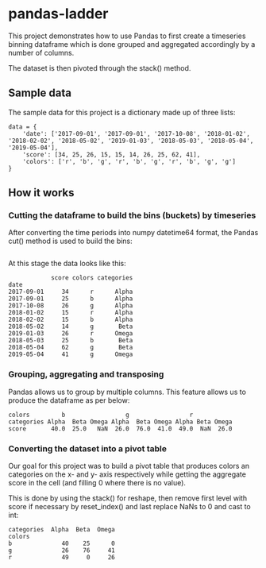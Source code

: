 # pandas-ladder

This project demonstrates how to use Pandas to first create a timeseries binning dataframe which is done grouped and aggregated accordingly by a number of columns. 

The dataset is then pivoted through the stack() method. 

## Sample data
The sample data for this project is a dictionary made up of three lists:
```
data = {
    'date': ['2017-09-01', '2017-09-01', '2017-10-08', '2018-01-02', '2018-02-02', '2018-05-02', '2019-01-03', '2018-05-03', '2018-05-04', '2019-05-04'],
    'score': [34, 25, 26, 15, 15, 14, 26, 25, 62, 41],
    'colors': ['r', 'b', 'g', 'r', 'b', 'g', 'r', 'b', 'g', 'g']
}
```

## How it works
### Cutting the dataframe to build the bins (buckets) by timeseries
After converting the time periods into numpy datetime64 format, the Pandas cut() method is used to build the bins:
```df['categories'] = pd.cut(df.index, list(map(datetup, bins)), labels=date_bins_labels)
```

At this stage the data looks like this:
```
            score colors categories
date
2017-09-01     34      r      Alpha
2017-09-01     25      b      Alpha
2017-10-08     26      g      Alpha
2018-01-02     15      r      Alpha
2018-02-02     15      b      Alpha
2018-05-02     14      g       Beta
2019-01-03     26      r      Omega
2018-05-03     25      b       Beta
2018-05-04     62      g       Beta
2019-05-04     41      g      Omega
```


### Grouping, aggregating and transposing
Pandas allows us to group by multiple columns. This feature allows us to produce the dataframe as per below:
```
colors         b                 g                 r
categories Alpha  Beta Omega Alpha  Beta Omega Alpha Beta Omega
score       40.0  25.0   NaN  26.0  76.0  41.0  49.0  NaN  26.0
```

### Converting the dataset into a pivot table
Our goal for this project was to build a pivot table that produces colors an categories on the x- and y- axis respectively while getting the aggregate score in the cell (and filling 0 where there is no value). 

This is done by using the stack() for reshape, then remove first level with score if necessary by reset_index() and last replace NaNs to 0 and cast to int:
```
categories  Alpha  Beta  Omega
colors
b              40    25      0
g              26    76     41
r              49     0     26
```
